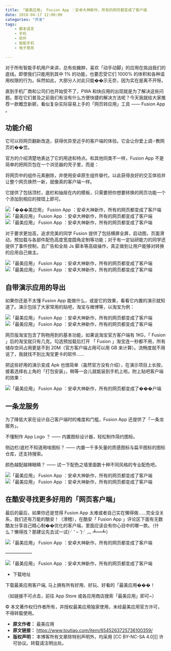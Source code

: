 ```yaml
---
title: 「最美应用」 Fusion App ：安卓大神新作，所有的网页都变成了客户端
date: 2018-04-17 12:00:00
categories: "开发"
tags:
	- 脚本语言
	- 手机
	- 软件
	- 智能手机
	- 电子商务

---
```


对于所有智能手机用户来讲，总有些臃肿，喜欢「动手动脚」的应用在挑战我们的底线。即使我们只能用到其中 1% 的功能，也要忍受它们 1000% 的体积和各种滥用权限的行为。纵然如此，大部分人对此只能��示无奈，因为实在是离不开呀。

直到手机厂商和公司们也开始受不了，PWA 和快应用的出现就是为了解决这些问题。那在它们普及之前我们有没有什么方便快捷的解决方法呢？今天我就给大家推荐一款概念新颖，看似复杂实际容易上手的「网页转应用」工具 —— Fusion App 。

## 功能介绍 ##

它可以将网页翻新改造，获得优异至近乎的客户端的体验。它会让你爱上调♂教网页的��觉。

官方的介绍清楚地表达了它的用途和特点。和其他同类不一样，Fusion App 不是简单的把网页包在一个浏览器的壳子里，而是：

将网页中的组件元素删除，并使用安卓原生组件替代，以此获得良好的交互体验并让整个网页焕然一新，就像真的客户端一样。

它提供了包括顶栏，底栏和抽屉在内的模板，只需要把你想要转换的网页功能一个个添加到相应的按钮上即可。

![「���美应用」 Fusion App ：安卓大神新作，所有的网页都变成了客户端][Fusion App]![「最美应用」 Fusion App ：安卓大神新作，所有的网页都变成了客户端][Fusion App 1]![「最美应用」 Fusion App ：安卓大神新作，所有的网页都变成了客户端][Fusion App 2]

对于要求更加高，追求完美的同学 Fusion 提供了包括横屏全屏，启动图，页面滑动，预加载与各部件配色高度宽度圆角定制等功能；对于有一定钻研能力的同学还提供了事件控制，去广告和全局 Js 脚本等高级操作，真正做到让用户能够对转换的应用自己做主。

![「最美应用」 Fusion App ：安卓大神新作，所有的网页都变成了客户端][Fusion App 3]![「最美应用」 Fusion App ：安卓大神新作，所有的网页都变成了客户端][Fusion App 4]

## 自带演示应用的导出 ##

如果你还是不太懂 Fusion App 能做什么，或是它的效果，看看它内置的演示就知道了。演示包括了大家常用的贴吧，淘宝与微博等，以淘宝为例：

![「最美应用」 Fusion App ：安卓大神新作，所有的网页都变成了客户端][Fusion App 5]![「最美应用」 Fusion App ：安卓大神新作，所有的网页都变成了客户端][Fusion App 6]

网页版淘宝包含了购物用到的基本功能，如果说淘宝官方客户端有 1KG，「 Fusion 」后的淘宝就只有几克。勾选预加载后打开 「 Fusion 」淘宝连一秒都不用，所有储存空间占用更是不到 20M（官方客户端占用可以用 GB 来计算）。流畅度就不用说了，我就找不到比淘宝更卡的软件......

把这些好用的演示变成 Apk 也很简单（虽然官方没有介绍），在演示项目上长按，接着选择右上角的「打包安装」，稍等一会儿就能装到手机上啦。附上贴吧客户端的效果：

![「最美应用」 Fusion App ：安卓大神新作，所有的网页都变成了���户端][Fusion App 7]

## 一条龙服务 ##

为了降低大家在设计自己客户端时的难度和门槛，Fusion App 还提供了「一条龙服务」。

不懂制作 App Logo ？ —— 内置图标设计器，轻松制作简约图标。

侧边栏/底栏不知道用啥图标？ —— 内置一千多矢量的质感图标与扁平图标的图标仓库，还支持搜索。

颜色越配越辣眼睛？ —— 试一下配色之墙里面数十种不同风格的专业配色吧。

![「最美应用」 Fusion App ：安卓大神新作，所有的网页都变成了客户端][Fusion App 8]![「最美应用」 Fusion App ：安卓大神新作，所有的网页都变成了客户端][Fusion App 9]

## 在酷安寻找更多好用的「网页客户端」 ##

最后的最后，如果你还是觉得 Fusion App 太难或者自己实在懒得做......完全没关系，我们还有万能的酷安！（滑稽），在酷安「 Fusion App 」评论区下面有无数酷友分享自己精心制��优化的客户端，里面应该会有你心目中的哪一款。（什么？懒得找？那建议先去试一试(╯’ – ‘)╯︵ ┻━┻）

![「最美应用」 Fusion App ：安卓大神新作，所有的网页都变成了客户端][Fusion App 10]

——————

![「最美应用」 Fusion App ：安卓大神新作，所有的网页都变成了客户端][Fusion App 11]

 *  下载地址

下载最美应用客户端, 马上拥有所有好用、好玩、好看的「最美应用���！

（如链接不可点击，前往 App Store 或各应用商店搜索「最美应用」即可~）

© 本文著作权归作者所有，并授权最美应用独家使用，未经最美应用官方许可，不得转载使用。


[Fusion App]: http://p3.pstatp.com/large/78b4000a212f2085f845
[Fusion App 1]: http://p1.pstatp.com/large/78b0000fc4d3413ae505
[Fusion App 2]: http://p3.pstatp.com/large/78b2000aa282abfa799f
[Fusion App 3]: static/resources/crawler/IAZ7-BM3E-7JFZ.jpg
[Fusion App 4]: static/resources/crawler/URNB-2UMR-U63I.jpg
[Fusion App 5]: static/resources/crawler/INRB-MVM7-JAEQ.jpg
[Fusion App 6]: static/resources/crawler/NRFV-A2UM-RUJA.jpg
[Fusion App 7]: static/resources/crawler/3IAR-EVE7-ZI3Q.jpg
[Fusion App 8]: static/resources/crawler/JEIN-JBJR-MINN.jpg
[Fusion App 9]: static/resources/crawler/6ZVN-BMMB-JBB2.jpg
[Fusion App 10]: http://p9.pstatp.com/large/78b2000aa284f83ee4ac
[Fusion App 11]: http://p1.pstatp.com/large/78b500094917b5dc3a93
 *  **原文作者：** 最美应用
 *  **原文链接：** https://www.toutiao.com/item/6545263725736100359/
 *  **版权声明：** 本博客所有文章除特别声明外，均采用 [CC BY-NC-SA 4.0][] 许可协议。转载请注明出处。
